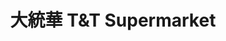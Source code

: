 ---
title: "大統華 T&T Supermarket"
url: /vancouver/da-tong-hua-tandt-supermarket-kingsway/
shop: supermarket
---